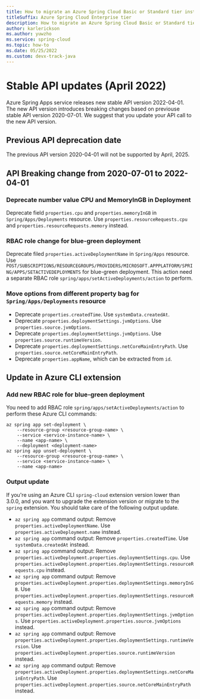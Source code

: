 ```yaml
---
title: How to migrate an Azure Spring Cloud Basic or Standard tier instance to Enterprise tier
titleSuffix: Azure Spring Cloud Enterprise tier
description: How to migrate an Azure Spring Cloud Basic or Standard tier instance to Enterprise tier
author: karlerickson
ms.author: yuwzho
ms.service: spring-cloud
ms.topic: how-to
ms.date: 05/25/2022
ms.custom: devx-track-java
---
```


# Stable API updates (April 2022)

Azure Spring Apps service releases new stable API version 2022-04-01. The new API version introduces breaking changes based on previouse stable API version 2020-07-01. We suggest that you update your API call to the new API version.

## Previous API deprecation date

The previous API version 2020-04-01 will not be supported by April, 2025.

## API Breaking change from 2020-07-01 to 2022-04-01

### Deprecate number value CPU and MemoryInGB in Deployment

Deprecate field `properties.cpu` and `properties.memoryInGB` in `Spring/Apps/Deployments` resource. Use `properties.resourceRequests.cpu` and `properties.resourceRequests.memory` instead.

### RBAC role change for blue-green deployment

Deprecate filed `properties.activeDeploymentName` in `Spring/Apps` resource. Use `POST/SUBSCRIPTIONS/RESOURCEGROUPS/PROVIDERS/MICROSOFT.APPPLATFORM/SPRING/APPS/SETACTIVEDEPLOYMENTS` for blue-green deployment. This action need a separate RBAC role `spring/apps/setActiveDeployments/action` to perform.

### Move options from different property bag for `Spring/Apps/Deployments` resource

- Deprecate `properties.createdTime`. Use `systemData.createdAt`.
- Deprecate `properties.deploymentSettings.jvmOptions`. Use `properties.source.jvmOptions`.
- Deprecate `properties.deploymentSettings.jvmOptions`. Use `properties.source.runtimeVersion`.
- Deprecate `properties.deploymentSettings.netCoreMainEntryPath`. Use `properties.source.netCoreMainEntryPath`.
- Deprecate `properties.appName`, which can be extracted from `id`.

## Update in Azure CLI extension

### Add new RBAC role for blue-green deployment

You need to add RBAC role `spring/apps/setActiveDeployments/action` to perform these Azure CLI commands:

```azurecli
az spring app set-deployment \
    --resource-group <resource-group-name> \
    --service <service-instance-name> \
    --name <app-name> \
    --deployment <deployment-name>
az spring app unset-deployment \
    --resource-group <resource-group-name> \
    --service <service-instance-name> \
    --name <app-name>
```

### Output update

If you're using an Azure CLI `spring-cloud` extension version lower than 3.0.0, and you want to upgrade the extension version or migrate to the `spring` extension. You should take care of the following output update.

- `az spring app` command output: Remove `properties.activeDeploymentName`. Use `properties.activeDeployment.name` instead.
- `az spring app` command output: Remove `properties.createdTime`. Use `systemData.createdAt` instead.
- `az spring app` command output: Remove `properties.activeDeployment.properties.deploymentSettings.cpu`. Use `properties.activeDeployment.properties.deploymentSettings.resourceRequests.cpu` instead.
- `az spring app` command output: Remove `properties.activeDeployment.properties.deploymentSettings.memoryInGB`. Use `properties.activeDeployment.properties.deploymentSettings.resourceRequests.memory` instead.
- `az spring app` command output: Remove `properties.activeDeployment.properties.deploymentSettings.jvmOptions`. Use `properties.activeDeployment.properties.source.jvmOptions` instead.
- `az spring app` command output: Remove `properties.activeDeployment.properties.deploymentSettings.runtimeVersion`. Use `properties.activeDeployment.properties.source.runtimeVersion` instead.
- `az spring app` command output: Remove `properties.activeDeployment.properties.deploymentSettings.netCoreMainEntryPath`. Use `properties.activeDeployment.properties.source.netCoreMainEntryPath` instead.
